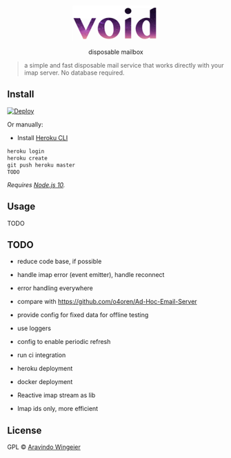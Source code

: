 <div align="center">
	<br>
	<div>
		<img src="docs/void-text.gif" width="200"/>
	</div>
	<p align="center">	disposable mailbox	</p>
</div>


> a simple and fast disposable mail service that works directly with your imap server. No database required. 


## Install
[![Deploy](https://www.herokucdn.com/deploy/button.svg)](https://heroku.com/deploy)


Or manually: 
- Install [Heroku CLI](https://devcenter.heroku.com/articles/getting-started-with-nodejs?singlepage=true#set-up)

```
heroku login
heroku create
git push heroku master
TODO
```

*Requires [Node.js 10](https://nodejs.org).*


## Usage

TODO


## TODO

-   reduce code base, if possible
-   handle imap error (event emitter), handle reconnect
-   error handling everywhere
-   compare with https://github.com/o4oren/Ad-Hoc-Email-Server
-   provide config for fixed data for offline testing
-   use loggers
-   config to enable periodic refresh
-   run ci integration
- heroku deployment
- docker deployment

- Reactive imap stream as lib
- Imap ids only, more efficient

## License

GPL © [Aravindo Wingeier](https://github.com/synox)
